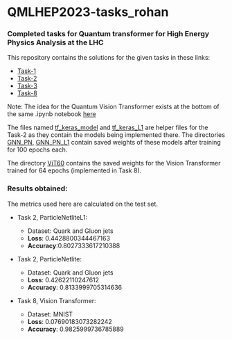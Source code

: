 # QMLHEP2023-tasks_rohan
### Completed tasks for Quantum transformer for High Energy Physics Analysis at the LHC

This repository contains the solutions for the given tasks in these links:
- [Task-1](https://github.com/Rohan29032001/QMLHEP2023-tasks_rohan/blob/master/Task_1_ml4sci.ipynb)
- [Task-2](https://github.com/Rohan29032001/QMLHEP2023-tasks_rohan/blob/master/Task_2_QMLHEP.ipynb)
- [Task-3](https://github.com/Rohan29032001/QMLHEP2023-tasks_rohan/blob/master/Task%203%20Open%20Task.ipynb)
- [Task-8](https://github.com/Rohan29032001/QMLHEP2023-tasks_rohan/blob/master/Task_8_QMLHEP.ipynb)

Note: The idea for the Quantum Vision Transformer exists at the bottom of the same .ipynb notebook [here](https://github.com/Rohan29032001/QMLHEP2023-tasks_rohan/blob/master/Task_8_QMLHEP.ipynb)

The files named [tf_keras_model](https://github.com/Rohan29032001/QMLHEP2023-tasks_rohan/blob/master/tf_keras_model.py) and [tf_keras_L1](https://github.com/Rohan29032001/QMLHEP2023-tasks_rohan/blob/master/tf_keras_L1.py) are helper files for the Task-2 as they contain the models being implemented there. The directories [GNN_PN](https://github.com/Rohan29032001/QMLHEP2023-tasks_rohan/tree/master/GNN_PN), [GNN_PN_L1](https://github.com/Rohan29032001/QMLHEP2023-tasks_rohan/tree/master/GNN_PN_L1) contain saved weights of these models after training for 100 epochs each.

The directory [ViT60](https://github.com/Rohan29032001/QMLHEP2023-tasks_rohan/tree/master/ViT_60) contains the saved weights for the Vision Transformer trained for 64 epochs (implemented in Task 8).


### Results obtained:
The metrics used here are calculated on the test set. 

- Task 2, ParticleNetliteL1:
    - Dataset: Quark and Gluon jets
    - **Loss**: 0.4428800344467163
    - **Accuracy**:0.8027333617210388
    
    
- Task 2, ParticleNetlite:
    - Dataset: Quark and Gluon jets
    - **Loss**: 0.42622110247612
    - **Accuracy**: 0.8133999705314636

- Task 8, Vision Transformer:
    - Dataset: MNIST
    - **Loss**: 0.07690183073282242
    - **Accuracy**:  0.9825999736785889
    

